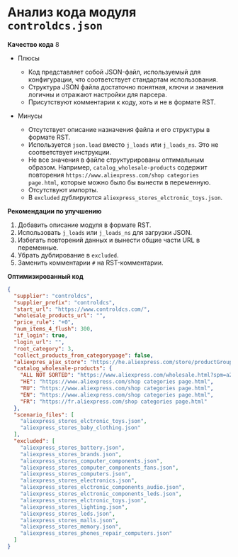 # Анализ кода модуля `controldcs.json`

**Качество кода**
8
- Плюсы
    - Код представляет собой JSON-файл, используемый для конфигурации, что соответствует стандартам использования.
    - Структура JSON файла достаточно понятная, ключи и значения логичны и отражают настройки для парсера.
    -  Присутствуют комментарии к коду, хоть и не в формате RST.

- Минусы
    - Отсутствует описание назначения файла и его структуры в формате RST.
    -  Используется `json.load` вместо `j_loads` или `j_loads_ns`. Это не соответствует инструкции.
    - Не все значения в файле структурированы оптимальным образом. Например, `catalog_wholesale-products` содержит повторения `https://www.aliexpress.com/shop categories page.html`, которые можно было бы вынести в переменную.
    - Отсутствуют импорты.
    - В `excluded` дублируются `aliexpress_stores_elctronic_toys.json`.

**Рекомендации по улучшению**

1. Добавить описание модуля в формате RST.
2. Использовать `j_loads` или `j_loads_ns` для загрузки JSON.
3. Избегать повторений данных и вынести общие части URL в переменные.
4. Убрать дублирование в `excluded`.
5. Заменить комментарии `#` на RST-комментарии.

**Оптимизированный код**

```json
{
  "supplier": "controldcs",
  "supplier_prefix": "controldcs",
  "start_url": "https://www.controldcs.com/",
  "wholesale_products_url": "",
  "price_rule": "+0",
  "num_items_4_flush": 300,
  "if_login": true,
  "login_url": "",
  "root_category": 3,
  "collect_products_from_categorypage": false,
  "aliexpres_ajax_store": "https://he.aliexpress.com/store/productGroupsAjax.htm?storeId=",
  "catalog_wholesale-products": {
    "ALL NOT SORTED": "https://www.aliexpress.com/wholesale.html?spm=a2g0o.11810135.0.0.61b4IPjRIPjR75",
    "HE": "https://www.aliexpress.com/shop categories page.html",
    "RU": "https://www.aliexpress.com/shop categories page.html",
    "EN": "https://www.aliexpress.com/shop categories page.html",
    "FR": "https://fr.aliexpress.com/shop categories page.html"
  },
  "scenario_files": [
    "aliexpress_stores_elctronic_toys.json",
    "aliexpress_stores_baby_clothing.json"
  ],
  "excluded": [
    "aliexpress_stores_battery.json",
    "aliexpress_stores_brands.json",
    "aliexpress_stores_computer_components.json",
    "aliexpress_stores_computer_components_fans.json",
    "aliexpress_stores_computers.json",
    "aliexpress_stores_electronics.json",
    "aliexpress_stores_elctronic_components_audio.json",
    "aliexpress_stores_elctronic_components_leds.json",
    "aliexpress_stores_elctronic_toys.json",
    "aliexpress_stores_lighting.json",
    "aliexpress_stores_leds.json",
    "aliexpress_stores_malls.json",
    "aliexpress_stores_memory.json",
    "aliexpress_stores_phones_repair_computers.json"
  ]
}
```